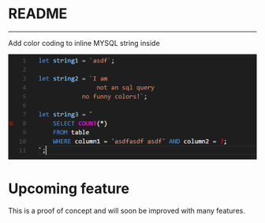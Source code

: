 # README
-------------------

Add color coding to inline MYSQL string inside ` `

![sample](preview.png)

# Upcoming feature

This is a proof of concept and will soon be improved with many features.